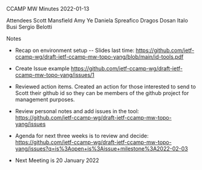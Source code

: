 CCAMP MW Minutes
2022-01-13

Attendees
Scott Mansfield
Amy Ye
Daniela Spreafico
Dragos Dosan
Italo Busi
Sergio Belotti

Notes

- Recap on environment setup
-- Slides last time: https://github.com/ietf-ccamp-wg/draft-ietf-ccamp-mw-topo-yang/blob/main/id-tools.pdf
- Create Issue example https://github.com/ietf-ccamp-wg/draft-ietf-ccamp-mw-topo-yang/issues/1
- Reviewed action items.  Created an action for those interested to send to Scott their github id so they can be members of the github project for management purposes.
- Review personal notes and add issues in the tool: https://github.com/ietf-ccamp-wg/draft-ietf-ccamp-mw-topo-yang/issues

- Agenda for next three weeks is to review and decide: https://github.com/ietf-ccamp-wg/draft-ietf-ccamp-mw-topo-yang/issues?q=is%3Aopen+is%3Aissue+milestone%3A2022-02-03

- Next Meeting is 20 January 2022
